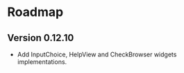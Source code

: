 # Roadmap

## Version 0.12.10
- Add InputChoice, HelpView and CheckBrowser widgets implementations.
